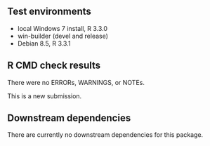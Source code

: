 ## Test environments
* local Windows 7 install, R 3.3.0
* win-builder (devel and release)
* Debian 8.5, R 3.3.1

## R CMD check results
There were no ERRORs, WARNINGS, or NOTEs.

This is a new submission.

## Downstream dependencies
There are currently no downstream dependencies for this package.